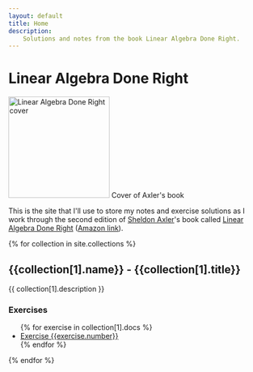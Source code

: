 ```yaml
---
layout: default
title: Home
description:
    Solutions and notes from the book Linear Algebra Done Right.
---
```


# Linear Algebra Done Right

<div class="figure right">
    <img src="/{{site.base}}/img/book.png" width="200" alt="Linear Algebra Done Right cover">
    <span>Cover of Axler's book</span>
</div>

This is the site that I'll use to store my notes and exercise solutions as I
work through the second edition of [Sheldon Axler][axler]'s book called [Linear
Algebra Done Right][linear-site] ([Amazon link][amzn-link]).

{% for collection in site.collections %}
## {{collection[1].name}} - {{collection[1].title}}

{{  collection[1].description }}

### Exercises
<ul class="pretty">
    {% for exercise in collection[1].docs %}
    <li>
        <a href="/{{site.base}}/{{ exercise.url }}">
            Exercise {{exercise.number}}
        </a>
    </li>
    {% endfor %}
</ul>
{% endfor %}

[amzn-link]: http://amzn.com/3319110799
[axler]: http://www.axler.net/
[linear-site]: http://linear.axler.net/
